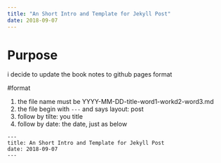 ```yaml
---
title: "An Short Intro and Template for Jekyll Post"
date: 2018-09-07
---
```


# Purpose 
 
 i decide to update the book notes to github pages format

#format

1. the file name must be YYYY-MM-DD-title-word1-workd2-word3.md
2. the file begin with `---` and says layout: post
3. follow by tilte: you title
4. follow by date: the date, just as below

```
---
title: An Short Intro and Template for Jekyll Post
date: 2018-09-07
---
```

